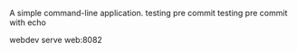 A simple command-line application.
testing pre commit
testing pre commit with echo

webdev serve web:8082